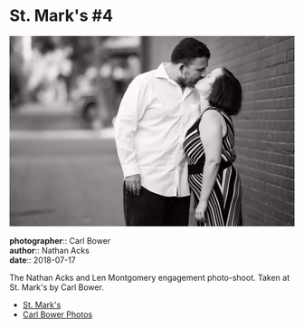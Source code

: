 # St. Mark's #4

![Nathan and Len kissing in the alley next to St. Mark's](assets/2018-07-17-set-2-st-marks-04.webp)

**photographer**:: Carl Bower  
**author**:: Nathan Acks  
**date**:: 2018-07-17

The Nathan Acks and Len Montgomery engagement photo-shoot. Taken at St. Mark's by Carl Bower.

* [St. Mark's](http://www.stmarkscoffeehouse.com)
* [Carl Bower Photos](https://carlbowerphotos.com)
